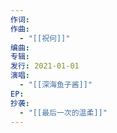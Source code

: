 ```yaml
---
作词: 
作曲:
  - "[[祝何]]"
编曲: 
专辑: 
发行: 2021-01-01
演唱:
  - "[[深海鱼子酱]]"
EP: 
抄袭:
  - "[[最后一次的温柔]]"
---
```

